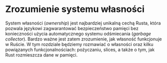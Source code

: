 # Zrozumienie systemu własności

System własności (*ownership*) jest najbardziej unikalną cechą Rusta, która
pozwala językowi zagwarantować bezpieczeństwo pamięci bez konieczności użycia
automatycznego systemu odśmiecania (*garbage collector*). Bardzo ważne jest
zatem zrozumienie, jak własność funkcjonuje w Ruście. W tym rozdziale będziemy
rozmawiać o własności oraz kilku powiązanych funkcjonalnościach: pożyczaniu,
slices, a także o tym, jak Rust rozmieszcza dane w pamięci.
